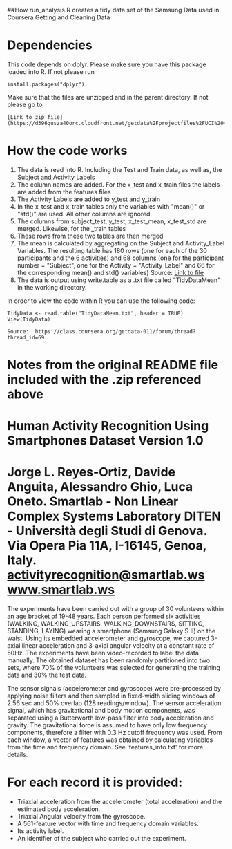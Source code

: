 ##How run_analysis.R creates a tidy data set of the Samsung Data used in Coursera Getting and Cleaning Data

Dependencies
================================================================================================================
This code depends on dplyr.  Please make sure you have this package loaded into R.  If not please run

	install.packages("dplyr")

Make sure that the files are unzipped and in the parent directory.  If not please go to 

	[Link to zip file](https://d396qusza40orc.cloudfront.net/getdata%2Fprojectfiles%2FUCI%20HAR%20Dataset.zip) 

How the code works
================================================================================================================
1.  The data is read into R.  Including the Test and Train data, as well as, the Subject and Activity Labels
2.  The column names are added.  For the x_test and x_train files the labels are added from the features files
3.  The Activity Labels are added to y_test and y_train
4.  In the x_test and x_train tables only the variables with "mean()" or "std()" are used.
	All other columns are ignored
5.  The columns from subject_test, y_test, x_test_mean, x_test_std are merged.  Likewise, for the _train tables
6.  These rows from these two tables are then merged
7.  The mean is calculated by aggregating on the Subject and Activity_Label Variables.  The resulting table has
	180 rows (one for each of the 30 participants and the 6 activities) and 68 columns (one for the participant number = 
	"Subject", one for the Activity = "Activity_Label" and 66 for the corresponding mean() and std() variables)
	Source:  [Link to file](http://sergiocosta-bi.blogspot.com/2014/10/getting-and-cleaning-data-on-r.html)
8.  The data is output using write.table as a .txt file called "TidyDataMean" in the working directory.

In order to view the code within R you can use the following code:

	TidyData <- read.table("TidyDataMean.txt", header = TRUE)
	View(TidyData)

	Source:  https://class.coursera.org/getdata-011/forum/thread?thread_id=69

Notes from the original README file included with the .zip referenced above
================================================================================================================
Human Activity Recognition Using Smartphones Dataset
Version 1.0
================================================================================================================
Jorge L. Reyes-Ortiz, Davide Anguita, Alessandro Ghio, Luca Oneto.
Smartlab - Non Linear Complex Systems Laboratory
DITEN - Università degli Studi di Genova.
Via Opera Pia 11A, I-16145, Genoa, Italy.
activityrecognition@smartlab.ws
www.smartlab.ws
================================================================================================================

The experiments have been carried out with a group of 30 volunteers within an age bracket of 19-48 years. Each person performed six activities (WALKING, WALKING_UPSTAIRS, WALKING_DOWNSTAIRS, SITTING, STANDING, LAYING) wearing a smartphone (Samsung Galaxy S II) on the waist. Using its embedded accelerometer and gyroscope, we captured 3-axial linear acceleration and 3-axial angular velocity at a constant rate of 50Hz. The experiments have been video-recorded to label the data manually. The obtained dataset has been randomly partitioned into two sets, where 70% of the volunteers was selected for generating the training data and 30% the test data. 

The sensor signals (accelerometer and gyroscope) were pre-processed by applying noise filters and then sampled in fixed-width sliding windows of 2.56 sec and 50% overlap (128 readings/window). The sensor acceleration signal, which has gravitational and body motion components, was separated using a Butterworth low-pass filter into body acceleration and gravity. The gravitational force is assumed to have only low frequency components, therefore a filter with 0.3 Hz cutoff frequency was used. From each window, a vector of features was obtained by calculating variables from the time and frequency domain. See 'features_info.txt' for more details. 

For each record it is provided:
================================================================================================================

- Triaxial acceleration from the accelerometer (total acceleration) and the estimated body acceleration.
- Triaxial Angular velocity from the gyroscope. 
- A 561-feature vector with time and frequency domain variables. 
- Its activity label. 
- An identifier of the subject who carried out the experiment.
